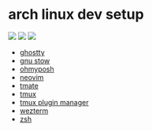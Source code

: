 # arch linux dev setup

![](https://imgur.com/3oX66rZ.gif)
![](https://imgur.com/mOLFKUi.png)
![](https://imgur.com/INQhcKH.png)

- [ghostty](https://ghostty.org/)
- [gnu stow](https://www.gnu.org/software/stow/)
- [ohmyposh](https://github.com/jandedobbeleer/oh-my-posh)
- [neovim](https://www.gnu.org/software/stow/)
- [tmate](https://github.com/tmate-io/tmate)
- [tmux](https://github.com/tmux/tmux)
- [tmux plugin manager](https://github.com/tmux-plugins/tpm?tab=readme-ov-file)
- [wezterm](https://wezfurlong.org/wezterm/index.html)
- [zsh](https://www.zsh.org/)
